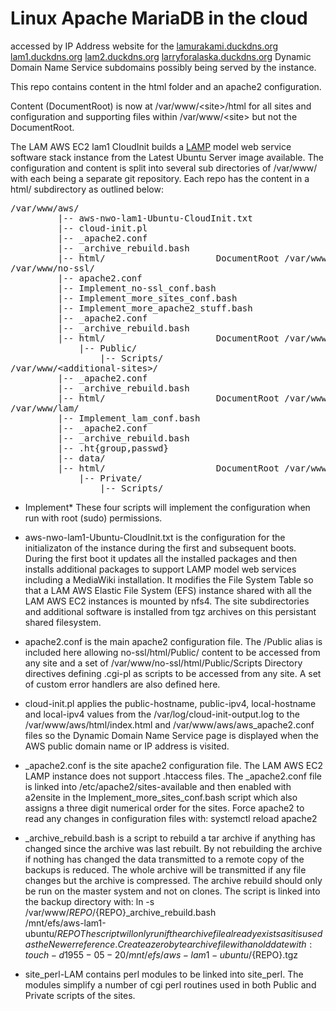 # Linux Apache MariaDB in the cloud
accessed by IP Address website for the
[lamurakami.duckdns.org](http://lamurakami.duckdns.org/)
[lam1.duckdns.org](http://lam1.duckdns.org/)
[lam2.duckdns.org](http://lam2.duckdns.org/)
[larryforalaska.duckdns.org](http://larryforalaska.duckdns.org/)
Dynamic Domain Name Service subdomains possibly being served by the instance.

This repo contains content in the html folder and an apache2 configuration.

Content (DocumentRoot) is now at /var/www/&lt;site&gt;/html for all sites and
configuration and supporting files within /var/www/&lt;site&gt; but not the
DocumentRoot.

The LAM AWS EC2 lam1 CloudInit builds a
[LAMP](https://en.wikipedia.org/wiki/LAMP_(software_bundle))
model web service software
stack instance from the Latest Ubuntu Server image available.
The configuration and content is split into several sub directories of
/var/www/ with each being a separate git repository.  Each repo has the
content in a html/ subdirectory as outlined below:

<pre>/var/www/aws/
         |-- aws-nwo-lam1-Ubuntu-CloudInit.txt
         |-- cloud-init.pl
         |-- <site>_apache2.conf
         |-- <site>_archive_rebuild.bash
         |-- html/                     DocumentRoot /var/www/aws/html/
/var/www/no-ssl/
         |-- apache2.conf
         |-- Implement_no-ssl_conf.bash
         |-- Implement_more_sites_conf.bash
         |-- Implement_more_apache2_stuff.bash
         |-- <site>_apache2.conf
         |-- <site>_archive_rebuild.bash
         |-- html/                     DocumentRoot /var/www/no-ssl/html/
             |-- Public/
                 |-- Scripts/
/var/www/&lt;additional-sites&gt;/
         |-- <site>_apache2.conf
         |-- <site>_archive_rebuild.bash
         |-- html/                     DocumentRoot /var/www/<additional-sites>/html/
/var/www/lam/
         |-- Implement_lam_conf.bash
         |-- <site>_apache2.conf
         |-- <site>_archive_rebuild.bash
         |-- .ht{group,passwd}
         |-- data/
         |-- html/                     DocumentRoot /var/www/lam/html/
             |-- Private/
                 |-- Scripts/</pre>

* Implement* These four scripts will implement the configuration when run
with root (sudo) permissions.

* aws-nwo-lam1-Ubuntu-CloudInit.txt is the configuration for the initializaton
of the instance during the first and subsequent boots.  During the first boot
it updates all the installed packages and then installs additional packages
to support LAMP model web services including a MediaWiki installation.
It modifies the File System Table so that a LAM AWS Elastic File System (EFS)
instance shared with all the LAM AWS EC2 instances is mounted by nfs4.
The site subdirectories and additional software is installed from tgz
archives on this persistant shared filesystem.

* apache2.conf is the main apache2 configuration file.  The /Public alias is
included here allowing no-ssl/html/Public/ content to be accessed from any
site and a set of /var/www/no-ssl/html/Public/Scripts Directory directives
defining .cgi-pl as scripts to be accessed from any site.
A set of custom error handlers are also defined here.

* cloud-init.pl applies the public-hostname, public-ipv4, local-hostname and
local-ipv4 values from the /var/log/cloud-init-output.log to the
/var/www/aws/html/index.html and /var/www/aws/aws_apache2.conf files so the
Dynamic Domain Name Service page is displayed when the AWS public domain name
or IP address is visited.

* <site>_apache2.conf is the site apache2 configuration file.  The LAM AWS
EC2 LAMP instance does not support .htaccess files.  The <site>_apache2.conf
file is linked into /etc/apache2/sites-available and then enabled with
a2ensite in the Implement_more_sites_conf.bash script which also assigns
a three digit numerical order for the sites.  Force apache2 to read any
changes in configuration files with:
 systemctl reload apache2

* <site>_archive_rebuild.bash is a script to rebuild a tar archive if anything
has changed since the archive was last rebuilt.  By not rebuilding the archive
if nothing has changed the data transmitted to a remote copy of the backups is
reduced.  The whole archive will be transmitted if any file changes but the
archive is compressed.  The archive rebuild should only be run on the master
system and not on clones.  The script is linked into the backup directory with:
 ln -s /var/www/${REPO}/${REPO}_archive_rebuild.bash \
 /mnt/efs/aws-lam1-ubuntu/${REPO}
The script will only run if the archive file already exists as it is used as
the Newer reference.  Create a zero byte archive file with an old date with:
 touch -d 1955-05-20 /mnt/efs/aws-lam1-ubuntu/${REPO}.tgz

* site_perl-LAM contains perl modules to be linked into site_perl.
The modules simplify a number of cgi perl routines used in both Public
and Private scripts of the sites.
